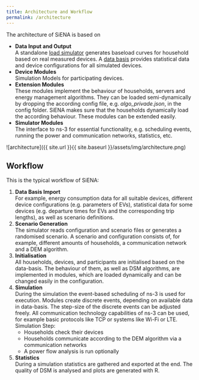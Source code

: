 ```yaml
---
title: Architecture and Workflow
permalink: /architecture
---
```


The architecture of SiENA is based on

* **Data Input and Output**  
  A standalone [load simulator](/load-simulator) generates baseload curves for household based on real measured devices.
  A [data basis](/data-basis) provides statistical data and device configurations for all simulated devices.
* **Device Modules**  
  Simulation Models for participating devices.
* **Extension Modules**  
  These modules implement the behaviour of households, servers and energy management algorithms. They can be loaded semi-dynamically by dropping the according config file, e.g. *algo_privade.json*, in the config folder. SiENA makes sure that the households dynamically load the according behaviour. These modules can be extended easily.
* **Simulator Modules**  
  The interface to ns-3 for essential functionality, e.g. scheduling events, running the power and communication networks, statistics, etc.

![architecture]({{ site.url }}{{ site.baseurl }}/assets/img/architecture.png)

## Workflow

This is the typical workflow of SiENA:

1. **Data Basis Import**  
  For example, energy consumption data for all suitable devices, different device configurations (e.g. parameters of EVs), statistical data for some devices (e.g. departure times for EVs and the corresponding trip lengths), as well as scenario definitions.
2. **Scenario Generation**  
  The simulator reads configuration and scenario files or generates a randomised scenario. A scenario and configuration consists of, for example, different amounts of households, a communication network and a DEM algorithm.
3. **Initialisation**  
  All households, devices, and participants are initialised based on the data-basis. The behaviour of them, as well as DSM algorithms, are implemented in modules, which are loaded dynamically and can be changed easily in the configuration.
4. **Simulation**  
  During the simulation the event-based scheduling of ns-3 is used for execution. Modules create discrete events, depending on available data in data-basis. The step-size of the discrete events can be adjusted freely. All communication technology capabilities of ns-3 can be used, for example basic protocols like TCP or systems like Wi-Fi or LTE.  
  Simulation Step:  
    * Households check their devices
    * Households communicate according to the DEM algorithm via a communication networks
    * A power flow analysis is run optionally
5. **Statistics**  
  During a simulation statistics are gathered and exported at the end. The quality of DSM is analysed and plots are generated with R.
